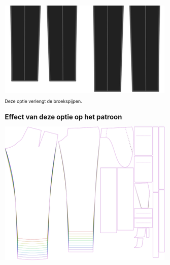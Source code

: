 ![Bonus lengte](lengthbonus.svg)

Deze optie verlengt de broekspijpen.


## Effect van deze optie op het patroon
![Deze afbeelding toont het effect van deze optie door meerdere varianten die een andere waarde hebben voor deze optie te vervangen](theo_lengthbonus_sample.svg "Effect van deze optie op het patroon")